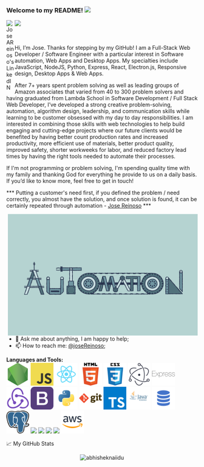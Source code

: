### Welcome to my README! <img src="https://media.giphy.com/media/hvRJCLFzcasrR4ia7z/giphy.gif" width="25px">

<a href="https://www.linkedin.com/in/abhisheknaiidu/">
  <img align="left" alt="JoseAReinoso's LinkedIN" width="22px" src="https://raw.githubusercontent.com/peterthehan/peterthehan/master/assets/linkedin.svg" />
</a>


![](https://visitor-badge.glitch.me/badge?page_id=JoseAReinoso.JoseAReinoso)

<br />

Hi, I’m Jose. Thanks for stepping by my GitHub! I am a Full-Stack Web Developer / Software Engineer with a particular interest in Software automation, Web Apps and Desktop Apps. My specialties include JavaScript, NodeJS, Python, Express, React, Electron.js, Responsive design, Desktop Apps & Web Apps.

After 7+ years spent problem solving as well as leading groups of Amazon associates that varied from 40 to 300 problem solvers and having graduated from Lambda School in Software Development / Full Stack Web Developer, I’ve developed a strong creative problem-solving, automation, algorithm design, leadership, and communication skills while learning to be customer obsessed with my day to day responsibilities. I am interested in combining those skills with web technologies to help build engaging and cutting-edge projects where our future clients would be benefited by having better count production rates and increased productivity, more efficient use of materials, better product quality, improved safety, shorter workweeks for labor, and reduced factory lead times by having the right tools needed to automate their processes. 

If I'm not programming or problem solving, I'm spending quality time with my family and thanking God for everything he provide to us on a daily basis. If you’d like to know more, feel free to get in touch!

*** Putting a customer's need first, if you defined the problem / need correctly, you almost have the solution, and once solution is found, it can be certainly repeated through automation - [Jose Reinoso](https://www.linkedin.com/in/josereinoso/) ***


  <img align="right" alt="GIF" src="https://github.com/JoseAReinoso/JoseAReinoso/blob/main/code.gif" width="500" height="320" />
  
- 💬 Ask me about anything, I am happy to help;
- 📫 How to reach me: [@joseReinoso](https://www.linkedin.com/in/josereinoso/);

**Languages and Tools:**  
<code><img height="60" src="https://raw.githubusercontent.com/github/explore/80688e429a7d4ef2fca1e82350fe8e3517d3494d/topics/nodejs/nodejs.png"></code>
<code><img height="60" src="https://raw.githubusercontent.com/github/explore/80688e429a7d4ef2fca1e82350fe8e3517d3494d/topics/javascript/javascript.png"></code>
<code><img height="60" src="https://raw.githubusercontent.com/github/explore/80688e429a7d4ef2fca1e82350fe8e3517d3494d/topics/react/react.png"></code>
<code><img height="60" src="https://raw.githubusercontent.com/github/explore/80688e429a7d4ef2fca1e82350fe8e3517d3494d/topics/html/html.png"></code>
<code><img height="60" src="https://raw.githubusercontent.com/github/explore/80688e429a7d4ef2fca1e82350fe8e3517d3494d/topics/css/css.png"></code>
<code><img height="60" src="https://raw.githubusercontent.com/github/explore/80688e429a7d4ef2fca1e82350fe8e3517d3494d/topics/electron/electron.png"></code>
<code><img height="60" src="https://raw.githubusercontent.com/github/explore/80688e429a7d4ef2fca1e82350fe8e3517d3494d/topics/express/express.png"></code>
<code><img height="60" src="https://raw.githubusercontent.com/github/explore/80688e429a7d4ef2fca1e82350fe8e3517d3494d/topics/redux/redux.png"></code>
<code><img height="60" src="https://raw.githubusercontent.com/github/explore/80688e429a7d4ef2fca1e82350fe8e3517d3494d/topics/bootstrap/bootstrap.png"></code>
<code><img height="60" src="https://raw.githubusercontent.com/github/explore/80688e429a7d4ef2fca1e82350fe8e3517d3494d/topics/python/python.png"></code>
<code><img height="60" src="https://raw.githubusercontent.com/github/explore/80688e429a7d4ef2fca1e82350fe8e3517d3494d/topics/git/git.png"></code>
<code><img height="60" src="https://raw.githubusercontent.com/github/explore/80688e429a7d4ef2fca1e82350fe8e3517d3494d/topics/typescript/typescript.png"></code>
<code><img height="60" src="https://raw.githubusercontent.com/github/explore/80688e429a7d4ef2fca1e82350fe8e3517d3494d/topics/java/java.png"></code>
<code><img height="60" src="https://raw.githubusercontent.com/github/explore/80688e429a7d4ef2fca1e82350fe8e3517d3494d/topics/sql/sql.png"></code>
<code><img height="60" src="https://raw.githubusercontent.com/github/explore/80688e429a7d4ef2fca1e82350fe8e3517d3494d/topics/postgresql/postgresql.png"></code>
<code><img height="60" src="https://miro.medium.com/max/350/1*5i1_LPEiMqqEuAmYhcmcIw.png"></code> 
<code><img height="60" src="https://miro.medium.com/max/1035/1*k0QFBnA2btydUOh7Lwc4wQ.png"></code>
<code><img height="60" src="https://lh3.googleusercontent.com/proxy/8pc9ZumyoVcYv_Q_p75hijv_tLTLzs3cKhp0PEvIVPuQyYOfQVARU2vQPpgk_UDylVmZ_SM6y0IoTAG3Cm_ueWbyAoNk1B2sgTxEzx4b9xSPg0utPA"></code>
<code><img height="60" src="https://cdn.digital.ai/cdn/ff/KNB2i89aRdIix1pZT-MMzu1M1VRSHteirXctbKwRH8U/1599594601/public/styles/maxwidth_300/public/pt_logos/jest.png?itok=dI0IDX4S"></code>
<code><img height="60" src="https://raw.githubusercontent.com/github/explore/80688e429a7d4ef2fca1e82350fe8e3517d3494d/topics/aws/aws.png"></code>





📈 My GitHub Stats

<p align="center" margin-top=""> <img src="https://github-readme-stats.vercel.app/api?username=JoseAReinoso&show_icons=true&theme=gotham" alt="abhisheknaiidu" />




